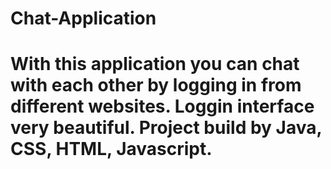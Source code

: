 # Chat-Application

# With this application you can chat with each other by logging in from different websites. Loggin interface very beautiful. Project build by Java, CSS, HTML, Javascript.
